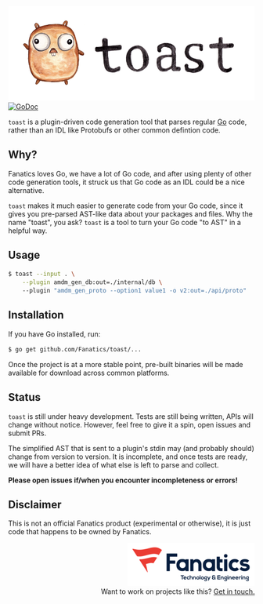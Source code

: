 ![toast logo](.github/toast.logo.png)
[![GoDoc](https://img.shields.io/badge/godoc-reference-blue.svg?style=flat)](https://godoc.org/github.com/Fanatics/toast)

`toast` is a plugin-driven code generation tool that parses regular [Go](https://golang.org) code, rather than an IDL like Protobufs or other common defintion code.

## Why?
Fanatics loves Go, we have a lot of Go code, and after using plenty of other code generation tools, it struck us that Go code as an IDL could be a nice alternative. 

`toast` makes it much easier to generate code from your Go code, since it gives you pre-parsed AST-like data about your packages and files. Why the name "toast", you ask? `toast` is a tool to turn your Go code "to AST" in a helpful way. 

## Usage

```sh
$ toast --input . \
    --plugin amdm_gen_db:out=./internal/db \   
    --plugin "amdm_gen_proto --option1 value1 -o v2:out=./api/proto"
```

## Installation

If you have Go installed, run:
```sh
$ go get github.com/Fanatics/toast/...
```

Once the project is at a more stable point, pre-built binaries will be made 
available for download across common platforms.

## Status
`toast` is still under heavy development. Tests are still being written, APIs 
will change without notice. However, feel free to give it a spin, open issues and submit PRs. 

The simplified AST that is sent to a plugin's stdin may (and probably should) change from version to version. It is incomplete, and once tests are ready, we will have a better idea of what else is left to parse and collect. 

**Please open issues if/when you encounter incompleteness or errors!**


## Disclaimer
This is not an official Fanatics product (experimental or otherwise), it is just code that happens to be owned by Fanatics.

<p align="right">
    <img src=".github/fanatics-eng.logo.png"/><br/>   
    Want to work on projects like this?
    <a href="mailto:smanuel@fanatics.com">
        Get in touch.
    </a>
</p>
